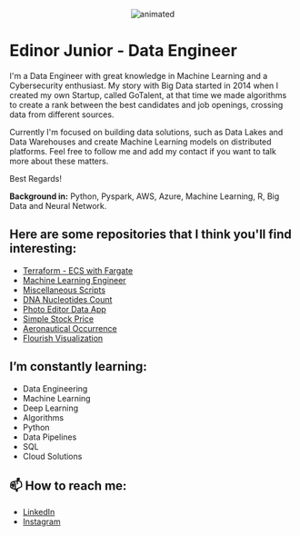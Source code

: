 <p align='center'>
  <img src="https://media.giphy.com/media/NHvv0Bo3oGq1eTBDd1/source.gif" alt="animated" />
</p>


# Edinor Junior - Data Engineer

I'm a Data Engineer with great knowledge in Machine Learning and a Cybersecurity enthusiast. My story with Big Data started in 2014 when I created my own Startup, called GoTalent, at that time we made algorithms to create a rank between the best candidates and job openings, crossing data from different sources.

Currently I'm focused on building data solutions, such as Data Lakes and Data Warehouses and create Machine Learning models on distributed platforms.
Feel free to follow me and add my contact if you want to talk more about these matters.

Best Regards!

**Background in:** Python, Pyspark, AWS, Azure, Machine Learning, R, Big Data and Neural Network.

## Here are some repositories that I think you'll find interesting:

* [Terraform - ECS with Fargate](https://github.com/zorrex82/terraform_ecs_fargate)
* [Machine Learning Engineer](https://github.com/zorrex82/Machine_Learning_Engineer)
* [Miscellaneous Scripts](https://github.com/zorrex82/miscellaneous_scripts)
* [DNA Nucleotides Count](https://github.com/zorrex82/dna_nucleotides_count_data_app)
* [Photo Editor Data App](https://github.com/zorrex82/app_photo_editor)
* [Simple Stock Price](https://github.com/zorrex82/simple_stock_price)
* [Aeronautical Occurrence](https://github.com/zorrex82/aeronautical_occurrence)
* [Flourish Visualization](https://github.com/zorrex82/first_flourish_visualization)

## I’m constantly learning:

* Data Engineering
* Machine Learning
* Deep Learning
* Algorithms
* Python
* Data Pipelines
* SQL
* Cloud Solutions

## 📫 How to reach me:
* [LinkedIn](https://www.linkedin.com/in/edinorjr)
* [Instagram](https://www.instagram.com/codesciencebr)
